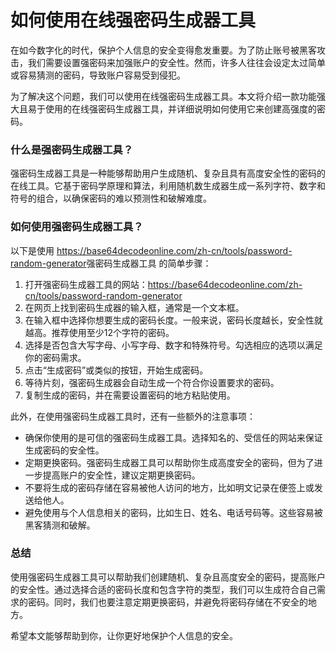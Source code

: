 如何使用在线强密码生成器工具
==============

在如今数字化的时代，保护个人信息的安全变得愈发重要。为了防止账号被黑客攻击，我们需要设置强密码来加强账户的安全性。然而，许多人往往会设定太过简单或容易猜测的密码，导致账户容易受到侵犯。

为了解决这个问题，我们可以使用在线强密码生成器工具。本文将介绍一款功能强大且易于使用的在线强密码生成器工具，并详细说明如何使用它来创建高强度的密码。

### 什么是强密码生成器工具？

强密码生成器工具是一种能够帮助用户生成随机、复杂且具有高度安全性的密码的在线工具。它基于密码学原理和算法，利用随机数生成器生成一系列字符、数字和符号的组合，以确保密码的难以预测性和破解难度。

### 如何使用强密码生成器工具？

以下是使用 <https://base64decodeonline.com/zh-cn/tools/password-random-generator>强密码生成器工具 的简单步骤：

1. 打开强密码生成器工具的网站：<https://base64decodeonline.com/zh-cn/tools/password-random-generator>
2. 在网页上找到密码生成器的输入框，通常是一个文本框。
3. 在输入框中选择你想要生成的密码长度。一般来说，密码长度越长，安全性就越高。推荐使用至少12个字符的密码。
4. 选择是否包含大写字母、小写字母、数字和特殊符号。勾选相应的选项以满足你的密码需求。
5. 点击“生成密码”或类似的按钮，开始生成密码。
6. 等待片刻，强密码生成器会自动生成一个符合你设置要求的密码。
7. 复制生成的密码，并在需要设置密码的地方粘贴使用。

此外，在使用强密码生成器工具时，还有一些额外的注意事项：

- 确保你使用的是可信的强密码生成器工具。选择知名的、受信任的网站来保证生成密码的安全性。
- 定期更换密码。强密码生成器工具可以帮助你生成高度安全的密码，但为了进一步提高账户的安全性，建议定期更换密码。
- 不要将生成的密码存储在容易被他人访问的地方，比如明文记录在便签上或发送给他人。
- 避免使用与个人信息相关的密码，比如生日、姓名、电话号码等。这些容易被黑客猜测和破解。

### 总结

使用强密码生成器工具可以帮助我们创建随机、复杂且高度安全的密码，提高账户的安全性。通过选择合适的密码长度和包含字符的类型，我们可以生成符合自己需求的密码。同时，我们也要注意定期更换密码，并避免将密码存储在不安全的地方。

希望本文能够帮助到你，让你更好地保护个人信息的安全。